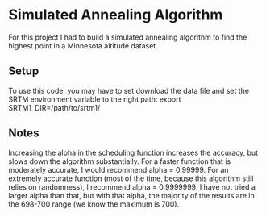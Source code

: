 # Simulated Annealing Algorithm

For this project I had to build a simulated annealing algorithm 
to find the highest point in a Minnesota altitude dataset.

## Setup

To use this code, you may have to set download the data file and set the
SRTM environment variable to the right path: export SRTM1_DIR=/path/to/srtm1/

## Notes
Increasing the alpha in the scheduling function increases the accuracy, but
slows down the algorithm substantially. For a faster function that is moderately
accurate, I would recommend alpha = 0.99999. For an extremely accurate function (most
of the time, because this algorithm still relies on randomness), I recommend alpha = 0.9999999.
I have not tried a larger alpha than that, but with that alpha, the majority of the results
are in the 698-700 range (we know the maximum is 700).


